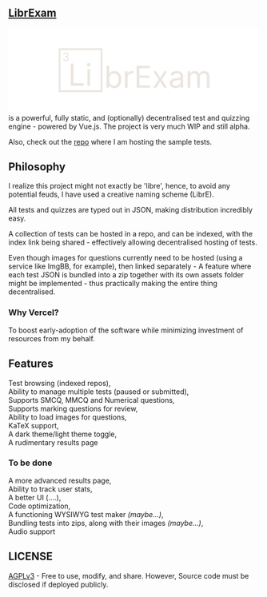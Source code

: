 ## [LibrExam](https://librexam.vercel.app)

![logo](./public/librexamTyped.svg)<br>
is a powerful, fully static, and (optionally) decentralised test and quizzing engine - powered by Vue.js. The project is very much WIP and still alpha.

Also, check out the [repo](https://github.com/librexam/testRepo) where I am hosting the sample tests.

## Philosophy

I realize this project might not exactly be 'libre', hence, to avoid any potential feuds, I have used a creative naming scheme (LibrE).

All tests and quizzes are typed out in JSON, making distribution incredibly easy.

A collection of tests can be hosted in a repo, and can be indexed, with the index link being shared - effectively allowing decentralised hosting of tests.

Even though images for questions currently need to be hosted (using a service like ImgBB, for example), then linked separately - A feature where each test JSON is bundled into a zip together with its own assets folder might be implemented - thus practically making the entire thing decentralised.

### Why Vercel?

To boost early-adoption of the software while minimizing investment of resources from my behalf.

## Features

Test browsing (indexed repos),<br>
Ability to manage multiple tests (paused or submitted),<br>
Supports SMCQ, MMCQ and Numerical questions,<br>
Supports marking questions for review, <br>
Ability to load images for questions,<br>
KaTeX support,<br>
A dark theme/light theme toggle,<br>
A rudimentary results page<br>

### To be done

A more advanced results page, <br>
Ability to track user stats, <br>
A better UI (....), <br>
Code optimization, <br>
A functioning WYSIWYG test maker _(maybe...)_, <br>
Bundling tests into zips, along with their images _(maybe...)_,<br>
Audio support

## LICENSE

[AGPLv3](LICENSE) - Free to use, modify, and share. However, Source code must be disclosed if deployed publicly.
